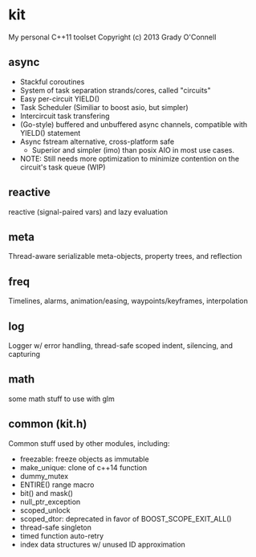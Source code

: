 # kit
My personal C++11 toolset
Copyright (c) 2013 Grady O'Connell

## async
- Stackful coroutines
- System of task separation strands/cores, called "circuits"
- Easy per-circuit YIELD()
- Task Scheduler (Similiar to boost asio, but simpler)
- Intercircuit task transfering
- (Go-style) buffered and unbuffered async channels, compatible with YIELD() statement
- Async fstream alternative, cross-platform safe
    - Superior and simpler (imo) than posix AIO in most use cases.
- NOTE: Still needs more optimization to minimize contention on the circuit's task queue (WIP)

## reactive
reactive (signal-paired vars) and lazy evaluation

## meta
Thread-aware serializable meta-objects, property trees, and reflection

## freq
Timelines, alarms, animation/easing, waypoints/keyframes, interpolation

## log
Logger w/ error handling, thread-safe scoped indent, silencing, and capturing

## math
some math stuff to use with glm

## common (kit.h)
Common stuff used by other modules, including:

- freezable: freeze objects as immutable
- make_unique: clone of c++14 function
- dummy_mutex
- ENTIRE() range macro
- bit() and mask()
- null_ptr_exception
- scoped_unlock
- scoped_dtor: deprecated in favor of BOOST_SCOPE_EXIT_ALL()
- thread-safe singleton
- timed function auto-retry
- index data structures w/ unused ID approximation


